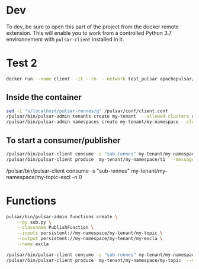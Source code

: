 # Dev

To dev, be sure to open this part of the project from the docker remote extension. This will enable you to work from a controlled Python 3.7 environnement with `pulsar-client` installed in it.


<!-- # Test

```sh
sed -i "s/localhost/broker-beijing/g" /pulsar/conf/client.conf
/pulsar/bin/pulsar-admin tenants create my-tenant  --allowed-clusters beijing
/pulsar/bin/pulsar-admin namespaces create my-tenant/my-namespace --clusters beijing
``` -->

# Test 2

```sh
docker run --name client  -it --rm  --network test_pulsar apachepulsar/pulsar-test-latest-version:latest /bin/bash 
```
## Inside the container
```sh
sed -i "s/localhost/pulsar-rennes/g" /pulsar/conf/client.conf
/pulsar/bin/pulsar-admin tenants create my-tenant  --allowed-clusters cluster-rennes
/pulsar/bin/pulsar-admin namespaces create my-tenant/my-namespace --clusters cluster-rennes
```
## To start a consumer/publisher
```sh
/pulsar/bin/pulsar-client consume -s "sub-rennes" my-tenant/my-namespace/t1 -n 0
/pulsar/bin/pulsar-client produce  my-tenant/my-namespace/t1  --messages "hello-from-rennes" -n 10
```
/pulsar/bin/pulsar-client consume -s "sub-rennes" my-tenant/my-namespace/my-topic-excl -n 0

# Functions 
```sh
pulsar/bin/pulsar-admin functions create \
    --py sub.py \
    --classname PublishFunction \
    --inputs persistent://my-namespace/my-tenant/my-topic \
    --output persistent://my-namespace/my-tenant/my-excla \
    --name excla
```

```sh
/pulsar/bin/pulsar-client consume -s "sub-rennes" my-tenant/my-namespace/my-excla -n 0
/pulsar/bin/pulsar-client produce  my-tenant/my-namespace/my-topic  --messages "hello-from-rennes" -n 10
```